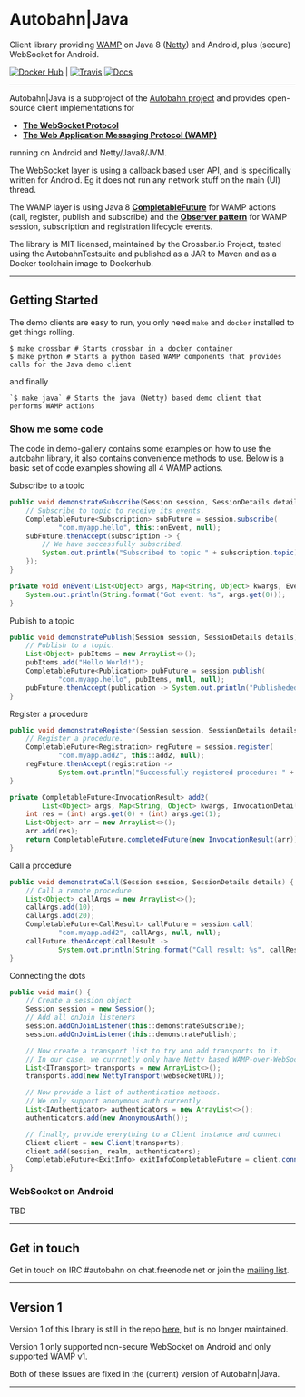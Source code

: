 # **Autobahn**|Java

Client library providing [WAMP](http://wamp-proto.org/) on Java 8 ([Netty](https://netty.io/)) and Android, plus (secure) WebSocket for Android.

[![Docker Hub](https://img.shields.io/badge/docker-ready-blue.svg)](https://hub.docker.com/r/crossbario/autobahn-java/) |
[![Travis](https://travis-ci.org/crossbario/autobahn-java.svg?branch=master)](https://travis-ci.org/crossbario/autobahn-java)
[![Docs](https://javadoc.io/badge/io.crossbar.autobahn/autobahn-android.svg)](https://javadoc.io/doc/io.crossbar.autobahn/autobahn-android)

---

Autobahn|Java is a subproject of the [Autobahn project](http://crossbar.io/autobahn/) and provides open-source client implementations for

* **[The WebSocket Protocol](http://tools.ietf.org/html/rfc6455)**
* **[The Web Application Messaging Protocol (WAMP)](http://wamp-proto.org/)**

running on Android and Netty/Java8/JVM.

The WebSocket layer is using a callback based user API, and is specifically written for Android. Eg it does not run any network stuff on the main (UI) thread.

The WAMP layer is using Java 8 **[CompletableFuture](https://docs.oracle.com/javase/8/docs/api/java/util/concurrent/CompletableFuture.html)** for WAMP actions (call, register, publish and subscribe) and the **[Observer pattern](https://en.wikipedia.org/wiki/Observer_pattern)** for WAMP session, subscription and registration lifecycle events.

The library is MIT licensed, maintained by the Crossbar.io Project, tested using the AutobahnTestsuite and published as a JAR to Maven and as a Docker toolchain image to Dockerhub.

---


## Getting Started

The demo clients are easy to run, you only need `make` and `docker` installed to get things rolling. </br>

    $ make crossbar # Starts crossbar in a docker container
    $ make python # Starts a python based WAMP components that provides calls for the Java demo client

and finally

    `$ make java` # Starts the java (Netty) based demo client that performs WAMP actions

### Show me some code

The code in demo-gallery contains some examples on how to use the autobahn library, it also contains convenience methods to use. Below is a basic set of code examples showing all 4 WAMP actions.

Subscribe to a topic

```java
public void demonstrateSubscribe(Session session, SessionDetails details) {
    // Subscribe to topic to receive its events.
    CompletableFuture<Subscription> subFuture = session.subscribe(
            "com.myapp.hello", this::onEvent, null);
    subFuture.thenAccept(subscription -> {
        // We have successfully subscribed.
        System.out.println("Subscribed to topic " + subscription.topic);
    });
}

private void onEvent(List<Object> args, Map<String, Object> kwargs, EventDetails details) {
    System.out.println(String.format("Got event: %s", args.get(0)));
}
```

Publish to a topic

```java
public void demonstratePublish(Session session, SessionDetails details) {
    // Publish to a topic.
    List<Object> pubItems = new ArrayList<>();
    pubItems.add("Hello World!");
    CompletableFuture<Publication> pubFuture = session.publish(
            "com.myapp.hello", pubItems, null, null);
    pubFuture.thenAccept(publication -> System.out.println("Publisheded successfully"));
}
```

Register a procedure

```java
public void demonstrateRegister(Session session, SessionDetails details) {
    // Register a procedure.
    CompletableFuture<Registration> regFuture = session.register(
            "com.myapp.add2", this::add2, null);
    regFuture.thenAccept(registration ->
            System.out.println("Successfully registered procedure: " + registration.procedure));
}

private CompletableFuture<InvocationResult> add2(
        List<Object> args, Map<String, Object> kwargs, InvocationDetails details) {
    int res = (int) args.get(0) + (int) args.get(1);
    List<Object> arr = new ArrayList<>();
    arr.add(res);
    return CompletableFuture.completedFuture(new InvocationResult(arr));
}
```

Call a procedure

```java
public void demonstrateCall(Session session, SessionDetails details) {
    // Call a remote procedure.
    List<Object> callArgs = new ArrayList<>();
    callArgs.add(10);
    callArgs.add(20);
    CompletableFuture<CallResult> callFuture = session.call(
            "com.myapp.add2", callArgs, null, null);
    callFuture.thenAccept(callResult ->
            System.out.println(String.format("Call result: %s", callResult.results.get(0))));
}
```

Connecting the dots

```java
public void main() {
    // Create a session object
    Session session = new Session();
    // Add all onJoin listeners
    session.addOnJoinListener(this::demonstrateSubscribe);
    session.addOnJoinListener(this::demonstratePublish);

    // Now create a transport list to try and add transports to it.
    // In our case, we currnetly only have Netty based WAMP-over-WebSocket.
    List<ITransport> transports = new ArrayList<>();
    transports.add(new NettyTransport(websocketURL));

    // Now provide a list of authentication methods.
    // We only support anonymous auth currently.
    List<IAuthenticator> authenticators = new ArrayList<>();
    authenticators.add(new AnonymousAuth());

    // finally, provide everything to a Client instance and connect
    Client client = new Client(transports);
    client.add(session, realm, authenticators);
    CompletableFuture<ExitInfo> exitInfoCompletableFuture = client.connect();
}
```

### WebSocket on Android

TBD

---


## Get in touch

Get in touch on IRC #autobahn on chat.freenode.net or join the [mailing list](http://groups.google.com/group/autobahnws).

---


## Version 1

Version 1 of this library is still in the repo [here](https://github.com/crossbario/autobahn-java/tree/version-1), but is no longer maintained.

Version 1 only supported non-secure WebSocket on Android and only supported WAMP v1.

Both of these issues are fixed in the (current) version of Autobahn|Java.

---
